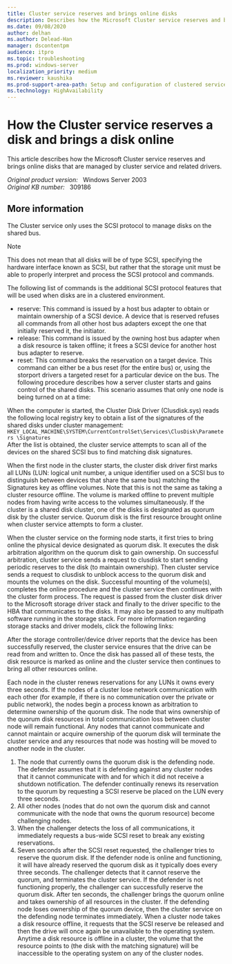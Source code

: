 ```yaml
---
title: Cluster service reserves and brings online disks
description: Describes how the Microsoft Cluster service reserves and brings online disks that are managed by cluster service and related drivers.
ms.date: 09/08/2020
author: delhan
ms.author: Delead-Han
manager: dscontentpm
audience: itpro
ms.topic: troubleshooting
ms.prod: windows-server
localization_priority: medium
ms.reviewer: kaushika
ms.prod-support-area-path: Setup and configuration of clustered services and applications
ms.technology: HighAvailability
---
```

# How the Cluster service reserves a disk and brings a disk online

This article describes how the Microsoft Cluster service reserves and brings online disks that are managed by cluster service and related drivers.

_Original product version:_ &nbsp; Windows Server 2003  
_Original KB number:_ &nbsp; 309186

## More information

The Cluster service only uses the SCSI protocol to manage disks on the shared bus.

> [!NOTE]
> This does not mean that all disks will be of type SCSI, specifying the hardware interface known as SCSI, but rather that the storage unit must be able to properly interpret and process the SCSI protocol and commands.

The following list of commands is the additional SCSI protocol features that will be used when disks are in a clustered environment.

- reserve: This command is issued by a host bus adapter to obtain or maintain ownership of a SCSI device. A device that is reserved refuses all commands from all other host bus adapters except the one that initially reserved it, the initiator.
- release: This command is issued by the owning host bus adapter when a disk resource is taken offline; it frees a SCSI device for another host bus adapter to reserve.
- reset: This command breaks the reservation on a target device. This command can either be a bus reset (for the entire bus) or, using the storport drivers a targeted reset for a particular device on the bus. The following procedure describes how a server cluster starts and gains control of the shared disks. This scenario assumes that only one node is being turned on at a time:

When the computer is started, the Cluster Disk Driver (Clusdisk.sys) reads the following local registry key to obtain a list of the signatures of the shared disks under cluster management: `HKEY_LOCAL_MACHINE\SYSTEM\CurrentControlSet\Services\ClusDisk\Parameters \Signatures`  
After the list is obtained, the cluster service attempts to scan all of the devices on the shared SCSI bus to find matching disk signatures.

When the first node in the cluster starts, the cluster disk driver first marks all LUNs (LUN: logical unit number, a unique identifier used on a SCSI bus to distinguish between devices that share the same bus) matching the Signatures key as offline volumes. Note that this is not the same as taking a cluster resource offline. The volume is marked offline to prevent multiple nodes from having write access to the volumes simultaneously. If the cluster is a shared disk cluster, one of the disks is designated as quorum disk by the cluster service. Quorum disk is the first resource brought online when cluster service attempts to form a cluster.

When the cluster service on the forming node starts, it first tries to bring online the physical device designated as quorum disk. It executes the disk arbitration algorithm on the quorum disk to gain ownership. On successful arbitration, cluster service sends a request to clusdisk to start sending periodic reserves to the disk (to maintain ownership). Then cluster service sends a request to clusdisk to unblock access to the quorum disk and mounts the volumes on the disk. Successful mounting of the volume(s), completes the online procedure and the cluster service then continues with the cluster form process. The request is passed from the cluster disk driver to the Microsoft storage driver stack and finally to the driver specific to the HBA that communicates to the disks. It may also be passed to any multipath software running in the storage stack. For more information regarding storage stacks and driver models, click the following links:

After the storage controller/device driver reports that the device has been successfully reserved, the cluster service ensures that the drive can be read from and written to. Once the disk has passed all of these tests, the disk resource is marked as online and the cluster service then continues to bring all other resources online.

Each node in the cluster renews reservations for any LUNs it owns every three seconds. If the nodes of a cluster lose network communication with each other (for example, if there is no communication over the private or public network), the nodes begin a process known as arbitration to determine ownership of the quorum disk. The node that wins ownership of the quorum disk resources in total communication loss between cluster node will remain functional. Any nodes that cannot communicate and cannot maintain or acquire ownership of the quorum disk will terminate the cluster service and any resources that node was hosting will be moved to another node in the cluster.
1. The node that currently owns the quorum disk is the defending node. The defender assumes that it is defending against any cluster nodes that it cannot communicate with and for which it did not receive a shutdown notification. The defender continually renews its reservation to the quorum by requesting a SCSI reserve be placed on the LUN every three seconds.
2. All other nodes (nodes that do not own the quorum disk and cannot communicate with the node that owns the quorum resource) become challenging nodes.
3. When the challenger detects the loss of all communications, it immediately requests a bus-wide SCSI reset to break any existing reservations.
4. Seven seconds after the SCSI reset requested, the challenger tries to reserve the quorum disk. If the defender node is online and functioning, it will have already reserved the quorum disk as it typically does every three seconds. The challenger detects that it cannot reserve the quorum, and terminates the cluster service. If the defender is not functioning properly, the challenger can successfully reserve the quorum disk. After ten seconds, the challenger brings the quorum online and takes ownership of all resources in the cluster. If the defending node loses ownership of the quorum device, then the cluster service on the defending node terminates immediately. When a cluster node takes a disk resource offline, it requests that the SCSI reserve be released and then the drive will once again be unavailable to the operating system. Anytime a disk resource is offline in a cluster, the volume that the resource points to (the disk with the matching signature) will be inaccessible to the operating system on any of the cluster nodes.
